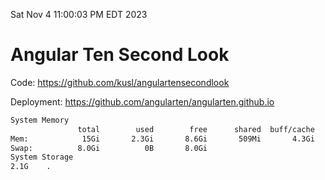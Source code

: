 Sat Nov  4 11:00:03 PM EDT 2023

# Angular Ten Second Look

Code: https://github.com/kusl/angulartensecondlook

Deployment: https://github.com/angularten/angularten.github.io

```bash
System Memory
               total        used        free      shared  buff/cache   available
Mem:            15Gi       2.3Gi       8.6Gi       509Mi       4.3Gi        12Gi
Swap:          8.0Gi          0B       8.0Gi
System Storage
2.1G	.
